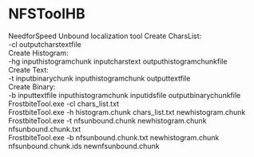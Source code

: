# NFSToolHB
NeedforSpeed Unbound localization tool
Create CharsList: <br>
   -cl outputcharstextfile<br>
Create Histogram:<br>
   -hg inputhistogramchunk inputcharstext outputhistogramchunkfile<br>
Create Text:<br>
   -t inputbinarychunk inputhistogramchunk outputtextfile<br>
Create Binary:<br>
   -b inputtextfile inputhistogramchunk inputidsfile outputbinarychunkfile<br>
FrostbiteTool.exe -cl chars_list.txt<br>
FrostbiteTool.exe -h histogram.chunk chars_list.txt newhistogram.chunk<br>
FrostbiteTool.exe -t nfsunbound.chunk newhistogram.chunk nfsunbound.chunk.txt<br>
FrostbiteTool.exe -b nfsunbound.chunk.txt newhistogram.chunk nfsunbound.chunk.ids newnfsunbound.chunk
